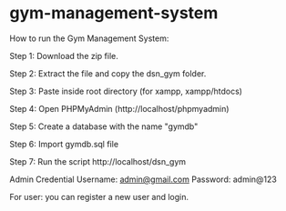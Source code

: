 # gym-management-system

How to run the Gym Management System: 

Step 1: Download the zip file.

Step 2: Extract the file and copy the dsn_gym folder.

Step 3: Paste inside root directory (for xampp, xampp/htdocs)

Step 4: Open PHPMyAdmin (http://localhost/phpmyadmin)

Step 5: Create a database with the name "gymdb"

Step 6: Import gymdb.sql file

Step 7: Run the script http://localhost/dsn_gym

Admin Credential
Username: admin@gmail.com
Password: admin@123


For user: you can register a new user and login. 

